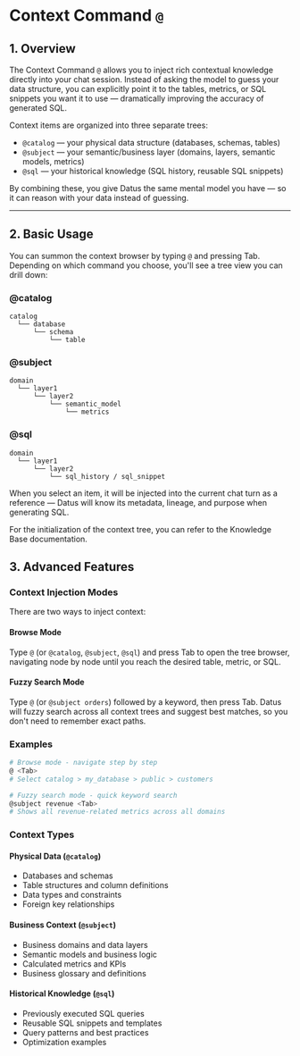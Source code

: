 # Context Command `@`

## 1. Overview

The Context Command `@` allows you to inject rich contextual knowledge directly into your chat session. Instead of asking the model to guess your data structure, you can explicitly point it to the tables, metrics, or SQL snippets you want it to use — dramatically improving the accuracy of generated SQL.

Context items are organized into three separate trees:

- `@catalog` — your physical data structure (databases, schemas, tables)
- `@subject` — your semantic/business layer (domains, layers, semantic models, metrics)
- `@sql` — your historical knowledge (SQL history, reusable SQL snippets)

By combining these, you give Datus the same mental model you have — so it can reason with your data instead of guessing.

---

## 2. Basic Usage

You can summon the context browser by typing `@` and pressing Tab. Depending on which command you choose, you'll see a tree view you can drill down:

### @catalog
```
catalog
  └── database
      └── schema
          └── table
```

### @subject
```
domain
  └── layer1
      └── layer2
          └── semantic_model
              └── metrics
```

### @sql
```
domain
  └── layer1
      └── layer2
          └── sql_history / sql_snippet
```

When you select an item, it will be injected into the current chat turn as a reference — Datus will know its metadata, lineage, and purpose when generating SQL.

For the initialization of the context tree, you can refer to the Knowledge Base documentation.

## 3. Advanced Features

### Context Injection Modes

There are two ways to inject context:

#### Browse Mode
Type `@` (or `@catalog`, `@subject`, `@sql`) and press Tab to open the tree browser, navigating node by node until you reach the desired table, metric, or SQL.

#### Fuzzy Search Mode
Type `@` (or `@subject orders`) followed by a keyword, then press Tab. Datus will fuzzy search across all context trees and suggest best matches, so you don't need to remember exact paths.

### Examples

```bash
# Browse mode - navigate step by step
@ <Tab>
# Select catalog > my_database > public > customers

# Fuzzy search mode - quick keyword search
@subject revenue <Tab>
# Shows all revenue-related metrics across all domains
```

### Context Types

#### Physical Data (`@catalog`)
- Databases and schemas
- Table structures and column definitions
- Data types and constraints
- Foreign key relationships

#### Business Context (`@subject`)
- Business domains and data layers
- Semantic models and business logic
- Calculated metrics and KPIs
- Business glossary and definitions

#### Historical Knowledge (`@sql`)
- Previously executed SQL queries
- Reusable SQL snippets and templates
- Query patterns and best practices
- Optimization examples